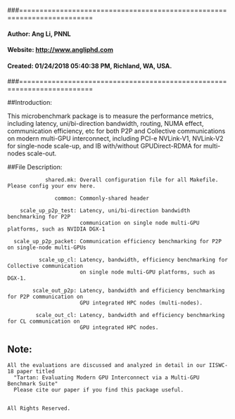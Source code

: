 ###========================================================================
####         Author:  Ang Li, PNNL
####        Website:  http://www.angliphd.com  
####        Created:  01/24/2018 05:40:38 PM, Richland, WA, USA.
###========================================================================

##Introduction:

 This microbenchmark package is to measure the performance metrics, including latency, 
 uni/bi-direction bandwidth, routing, NUMA effect, communication efficiency, etc for 
 both P2P and Collective communications on modern multi-GPU interconnect, including PCI-e
 NVLink-V1, NVLink-V2 for single-node scale-up, and IB with/without GPUDirect-RDMA for 
 multi-nodes scale-out.  

##File Description: 
```shell
            shared.mk: Overall configuration file for all Makefile. Please config your env here.

               common: Commonly-shared header

    scale_up_p2p_test: Latency, uni/bi-direction bandwidth benchmarking for P2P 
                       communication on single node multi-GPU platforms, such as NVIDIA DGX-1     

  scale_up_p2p_packet: Communication efficiency benchmarking for P2P on single-node multi-GPUs

          scale_up_cl: Latency, bandwidth, efficiency benchmarking for Collective communication
                       on single node multi-GPU platforms, such as DGX-1.

        scale_out_p2p: Latency, bandwidth and efficiency benchmarking for P2P communication on 
                       GPU integrated HPC nodes (multi-nodes). 

         scale_out_cl: Latency, bandwidth and efficiency benchmarking for CL communication on 
                       GPU integrated HPC nodes.
```

## Note:

    All the evaluations are discussed and analyzed in detail in our IISWC-18 paper titled  
      "Tartan: Evaluating Modern GPU Interconnect via a Multi-GPU Benchmark Suite"
      Please cite our paper if you find this package useful.  
    
    
    All Rights Reserved.
